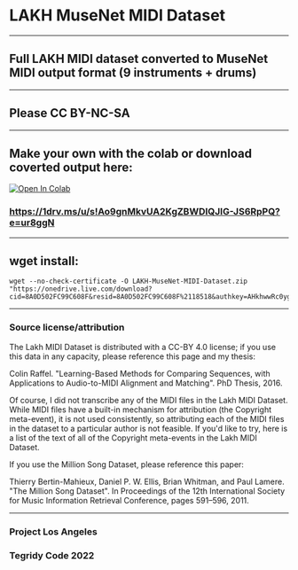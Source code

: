 # LAKH MuseNet MIDI Dataset

***

## Full LAKH MIDI dataset converted to MuseNet MIDI output format (9 instruments + drums)

***

## Please CC BY-NC-SA

***

## Make your own with the colab or download coverted output here:

[![Open In Colab][colab-badge]][colab-notebook]

[colab-notebook]: <https://colab.research.google.com/github/asigalov61/LAKH-MuseNet-MIDI-Dataset/blob/main/LAKH_MuseNet_MIDI_Dataset_Maker.ipynb>
[colab-badge]: <https://colab.research.google.com/assets/colab-badge.svg>

### https://1drv.ms/u/s!Ao9gnMkvUA2KgZBWDIQJIG-JS6RpPQ?e=ur8ggN

***

## wget install:

```
wget --no-check-certificate -O LAKH-MuseNet-MIDI-Dataset.zip "https://onedrive.live.com/download?cid=8A0D502FC99C608F&resid=8A0D502FC99C608F%2118518&authkey=AHkhwwRc0yg2QYY"
```

***

### Source license/attribution

The Lakh MIDI Dataset is distributed with a CC-BY 4.0 license; if you use this data in any capacity, please reference this page and my thesis:

Colin Raffel. "Learning-Based Methods for Comparing Sequences, with Applications to Audio-to-MIDI Alignment and Matching". PhD Thesis, 2016.

Of course, I did not transcribe any of the MIDI files in the Lakh MIDI Dataset. While MIDI files have a built-in mechanism for attribution (the Copyright meta-event), it is not used consistently, so attributing each of the MIDI files in the dataset to a particular author is not feasible. If you'd like to try, here is a list of the text of all of the Copyright meta-events in the Lakh MIDI Dataset.

If you use the Million Song Dataset, please reference this paper:

Thierry Bertin-Mahieux, Daniel P. W. Ellis, Brian Whitman, and Paul Lamere. "The Million Song Dataset". In Proceedings of the 12th International Society for Music Information Retrieval Conference, pages 591–596, 2011.

***

### Project Los Angeles

### Tegridy Code 2022

